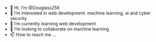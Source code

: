 - 👋 Hi, I’m @Douglass256
- 👀 I’m interested in web development. machine learning, ai and cyber security
- 🌱 I’m currently learning web development
- 💞️ I’m looking to collaborate on machine learning
- 📫 How to reach me ...

<!---
Douglass256/Douglass256 is a ✨ special ✨ repository because its `README.md` (this file) appears on your GitHub profile.
You can click the Preview link to take a look at your changes.
--->

